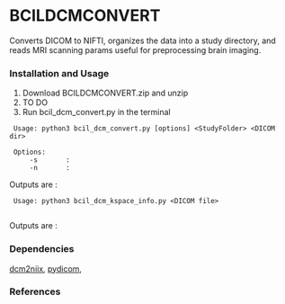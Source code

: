 # BCILDCMCONVERT

Converts DICOM to NIFTI, organizes the data into a study directory, and reads MRI scanning params useful for preprocessing brain imaging.

### Installation and Usage
1. Download BCILDCMCONVERT.zip and unzip
2. TO DO
3. Run bcil_dcm_convert.py in the terminal

``` 
 Usage: python3 bcil_dcm_convert.py [options] <StudyFolder> <DICOM dir>
 
 Options:
     -s       :
     -n       : 
```

Outputs are :


``` 
 Usage: python3 bcil_dcm_kspace_info.py <DICOM file>
 
```

Outputs are :

### Dependencies
[dcm2niix][], [pydicom][],

[dcm2niix]: https://github.com/rordenlab/dcm2niix "dcm2niix"
[pydicom]: https://github.com/pydicom/pydicom "pydicom"

### References
